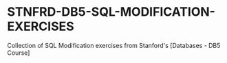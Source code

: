 # STNFRD-DB5-SQL-MODIFICATION-EXERCISES
Collection of SQL Modification exercises from Stanford's [Databases - DB5 Course]
